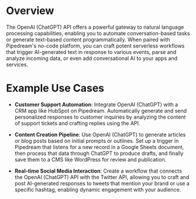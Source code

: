 # Overview

The OpenAI (ChatGPT) API offers a powerful gateway to natural language processing capabilities, enabling you to automate conversation-based tasks or generate text-based content programmatically. When paired with Pipedream's no-code platform, you can craft potent serverless workflows that trigger AI-generated text in response to various events, parse and analyze incoming data, or even add conversational AI to your apps and services.

# Example Use Cases

- **Customer Support Automation**: Integrate OpenAI (ChatGPT) with a CRM app like HubSpot on Pipedream. Automatically generate and send personalized responses to customer inquiries by analyzing the content of support tickets and crafting replies using the API.

- **Content Creation Pipeline**: Use OpenAI (ChatGPT) to generate articles or blog posts based on initial prompts or outlines. Set up a trigger in Pipedream that listens for a new record in a Google Sheets document, then process that data through ChatGPT to produce drafts, and finally save them to a CMS like WordPress for review and publication.

- **Real-time Social Media Interaction**: Create a workflow that connects the OpenAI (ChatGPT) API with the Twitter API, allowing you to craft and post AI-generated responses to tweets that mention your brand or use a specific hashtag, enabling dynamic engagement with your audience.
